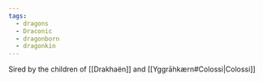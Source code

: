 ```yaml
---
tags:
  - dragons
  - Draconic
  - dragonborn
  - dragonkin
---
```

Sired by the children of [[Drakhaën]] and [[Yggrāhkærn#Colossi|Colossi]] 